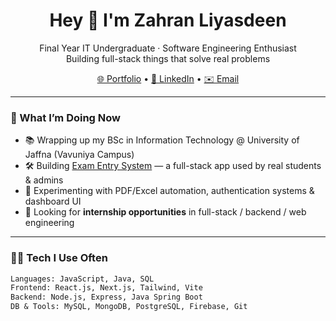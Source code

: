 <h1 align="center">Hey 👋 I'm Zahran Liyasdeen</h1>
<p align="center">
  Final Year IT Undergraduate · Software Engineering Enthusiast<br/>
  Building full-stack things that solve real problems
</p>

<p align="center">
  <a href="https://jallu.netlify.app" target="_blank">🌐 Portfolio</a> • 
  <a href="https://www.linkedin.com/in/zahran-liyasdeen" target="_blank">💼 LinkedIn</a> • 
  <a href="mailto:zahranliyasdeen@gmail.com">✉️ Email</a>
</p>

---

### 🧭 What I’m Doing Now

- 📚 Wrapping up my BSc in Information Technology @ University of Jaffna (Vavuniya Campus)
- 🛠 Building [Exam Entry System](https://see.vau.ac.lk) — a full-stack app used by real students & admins
- 🧪 Experimenting with PDF/Excel automation, authentication systems & dashboard UI
- 🤝 Looking for **internship opportunities** in full-stack / backend / web engineering

---

### 🧑‍💻 Tech I Use Often

```txt
Languages: JavaScript, Java, SQL
Frontend: React.js, Next.js, Tailwind, Vite
Backend: Node.js, Express, Java Spring Boot
DB & Tools: MySQL, MongoDB, PostgreSQL, Firebase, Git
